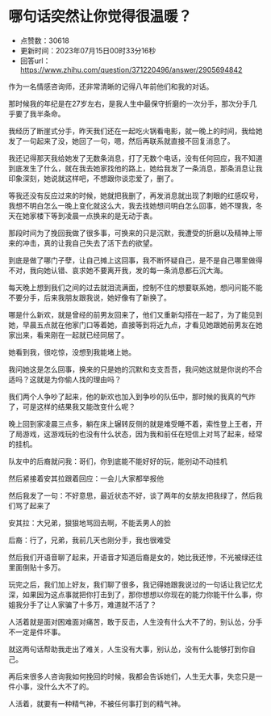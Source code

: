 # 哪句话突然让你觉得很温暖？
- 点赞数：30618
- 更新时间：2023年07月15日00时33分16秒
- 回答url：https://www.zhihu.com/question/371220496/answer/2905694842
<body>
 <p data-pid="1-glaV1l">作为一名情感咨询师，还非常清晰的记得八年前他们和我的对话。</p>
 <p data-pid="SFxR_pBZ">那时候我的年纪是在27岁左右，是我人生中最保守折磨的一次分手，那次分手几乎要了我半条命。</p>
 <p data-pid="dHvGVr_n">我经历了断崖式分手，昨天我们还在一起吃火锅看电影，就一晚上的时间，我给她发了一句起来了没，她回了一句，嗯，然后再联系就直接不回复消息了。</p>
 <p data-pid="1aQeq7HA">我还记得那天我给她发了无数条消息，打了无数个电话，没有任何回应，我不知道到底发生了什么，就在我去她家找他的路上，她给我发了一条消息，那条消息让我印象深刻，她说就这样吧，不想跟你谈恋爱了，删了。</p>
 <p data-pid="MQAEyOxj">等我还没有反应过来的时候，她就把我删了，再发消息就出现了刺眼的红感叹号，我想不明白怎么一晚上变化就这么大，我去找她想问明白怎么回事，她不理我，冬天在她家楼下等到凌晨一点换来的是无动于衷。</p>
 <p data-pid="u-Fy99LV">那段时间为了挽回我做了很多事，可换来的只是沉默，我遭受的折磨以及精神上带来的冲击，真的让我自己失去了活下去的欲望。</p>
 <p data-pid="dvIM4Q9E">到底是做了哪门子孽，让自己摊上这回事，我不断怀疑自己，是不是自己哪里做得不对，我向她认错、哀求她不要离开我，发的每一条消息都石沉大海。</p>
 <p data-pid="vGTQ3RTC">每天晚上想到我们之间的过去就泪流满面，控制不住的想要联系她，想问问能不能不要分手，后来我朋友跟我说，她好像有了新换了。</p>
 <p data-pid="oUCzPpVo">哪是什么新欢，就是曾经的前男友回来了，他们又重新勾搭在一起了，为了能见到她，早晨五点就在他家门口等着她，直接等到将近九点，才看见她跟她前男友在她家出来，看来刚在一起就已经同居了。</p>
 <p data-pid="NaKl8JXh">她看到我，很吃惊，没想到我能堵上她。</p>
 <p data-pid="d6O-6LFg">我问她这是怎么回事，换来的只是她的沉默和支支吾吾，我问她这就是你说的不合适吗？这就是为你偷人找的理由吗？</p>
 <p data-pid="N6JFR3PP">我们两个人争吵了起来，他的新欢也加入到争吵的队伍中，那时候的我真的气炸了，可是这样的结果我又能改变什么呢？</p>
 <p data-pid="g6dpYy-d">晚上回到家凌晨三点多，躺在床上辗转反侧的就是难受睡不着，索性登上王者，开了局游戏，这游戏玩的也没有什么状态，因为我和前任在短信上对骂了起来，经常的挂机。</p>
 <p data-pid="i6bICrKV">队友中的后裔就问我：哥们，你到底能不能好好的玩，能别动不动挂机</p>
 <p data-pid="MwburRYP">然后紧接着安其拉跟着回应：一会儿大家都举报他</p>
 <p data-pid="n4zNxFyV">然后我发了一句：不好意思，最近状态不好，谈了两年的女朋友把我绿了，然后我们骂了起来了</p>
 <p data-pid="x-oAyf1C">安其拉：大兄弟，狠狠地骂回去啊，不能丢男人的脸</p>
 <p data-pid="ij-7pm8M">后裔：行了，兄弟，我前几天也刚分手，我也很难受</p>
 <p data-pid="Utth1u3_">然后我们开语音聊了起来，开语音才知道后裔是女的，她比我还惨，不光被绿还往里面倒贴十多万。</p>
 <p data-pid="cuzn4Fcs">玩完之后，我们加上好友，我们聊了很多，我记得她跟我说过的一句话让我记忆尤深，如果因为这点事就把你打击到了，那你想想以你现在的能力你能干什么事，你姐我分手了让人家骗了十多万，难道就不活了？</p>
 <p data-pid="5ukoa4Bw">人活着就是面对困难面对痛苦，敢于反击，人生没有什么大不了的，别认怂，分手不一定是件坏事。</p>
 <p data-pid="Kn8qYmXO">就这两句话帮助我走出了难关，人生没有大事，别认怂，没有什么能够打到你自己。</p>
 <p data-pid="h-KT5qWg">再后来很多人咨询我如何挽回的时候，我都会告诉她们，人生无大事，失恋只是一件小事，没什么大不了的。</p>
 <p data-pid="ZIpIUGfJ">人活着，就要有一种精气神，不被任何事打到的精气神。</p>
</body>